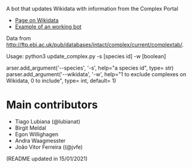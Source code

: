 A bot that updates Wikidata with information from the Complex Portal

* [Page on Wikidata](https://www.wikidata.org/wiki/User:ProteinBoxBot/2020_complex_portal#Status)
* [Example of an working bot](https://github.com/SuLab/scheduled-bots/blob/main/scheduled_bots/wikipathways/bot.py)


Data from http://ftp.ebi.ac.uk/pub/databases/intact/complex/current/complextab/.

Usage: python3 update_complex.py -s [species id] -w [boolean]

arser.add_argument('--species', '-s', help="a species id", type= str)
parser.add_argument('--wikidata', '-w', help="1 to exclude complexes on Wikidata, 0 to include", type= int, default= 1)
# Main contributors

* Tiago Lubiana (@lubianat)
* Birgit Meldal
* Egon Willighagen
* Andra Waagmesster
* João Vitor Ferreira ((@jvfe)



(README updated in 15/01/2021)